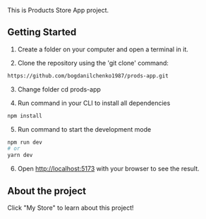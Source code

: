 This is Products Store App project.

## Getting Started

1. Create a folder on your computer and open a terminal in it.

2. Clone the repository using the 'git clone' command:

```bash
https://github.com/bogdanilchenko1987/prods-app.git
```

3. Change folder cd prods-app

4. Run command in your CLI to install all dependencies

```bash
npm install
```

5. Run command to start the development mode

```bash
npm run dev
# or
yarn dev
```

6. Open [http://localhost:5173](http://localhost:5173) with your browser to see the result.

## About the project

Click "My Store" to learn about this project!
